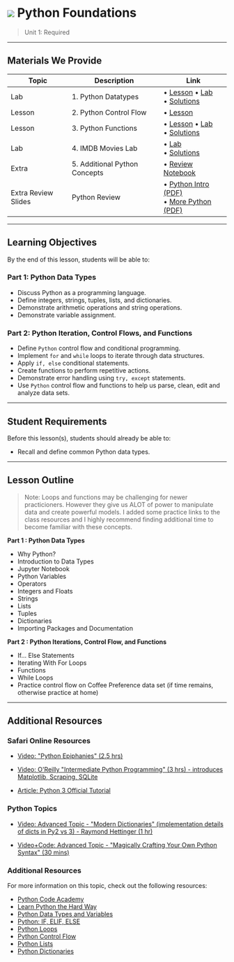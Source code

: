 # ![](https://ga-dash.s3.amazonaws.com/production/assets/logo-9f88ae6c9c3871690e33280fcf557f33.png) Python Foundations

> Unit 1: Required

---

## Materials We Provide

| Topic | Description | Link |
| --- | --- | --- |
| Lab | 1. Python Datatypes  | • [Lesson](./01_python-datatypes.ipynb) • [Lab](./02_datatypes-lab.ipynb)<br>• [Solutions](./solution-code/02_datatypes-lab-solutions.ipynb) |
| Lesson | 2. Python Control Flow | • [Lesson](./03_python-controlflow.ipynb)
| Lesson | 3. Python Functions | • [Lesson](./04_python-functions.ipynb) • [Lab](./05_python-functions-lab.ipynb)<br>• [Solutions](./solution-code/05_python-functions-lab-solutions.ipynb) |
| Lab | 4. IMDB Movies Lab | • [Lab](./06_python-movies-lab.ipynb)<br>• [Solutions](./solution-code/06_python-movies-lab-solutions.ipynb) |
| Extra | 5. Additional Python Concepts | • [Review Notebook](./07_additional-python-concepts.ipynb) |
| Extra Review Slides | Python Review | • [Python Intro (PDF)](./08_intro-python.pdf)<br>• [More Python (PDF)](./09_more-python.pdf)




---

## Learning Objectives
By the end of this lesson, students will be able to:

### Part 1: Python Data Types
 
- Discuss Python as a programming language.
- Define integers, strings, tuples, lists, and dictionaries.
- Demonstrate arithmetic operations and string operations.
- Demonstrate variable assignment. 

### Part 2: Python Iteration, Control Flows, and Functions
 
- Define `Python` control flow and conditional programming.  
- Implement `for` and `while` loops to iterate through data structures.
- Apply `if, else` conditional statements.
- Create functions to perform repetitive actions.
- Demonstrate error handling using `try, except` statements.
- Use `Python` control flow and functions to help us parse, clean, edit and analyze data sets.

---

## Student Requirements

Before this lesson(s), students should already be able to:
- Recall and define common Python data types.

----

## Lesson Outline

> Note: Loops and functions may be challenging for newer practicioners. However they give us ALOT of power to manipulate data and create powerful models. I added some practice links to the class resources and I highly recommend finding additional time to become familiar with these concepts.

**Part 1 : Python Data Types**
- Why Python?
- Introduction to Data Types
- Jupyter Notebook
- Python Variables
- Operators
- Integers and Floats
- Strings
- Lists
- Tuples
- Dictionaries
- Importing Packages and Documentation

**Part 2 : Python Iterations, Control Flow, and Functions**
- If... Else Statements
- Iterating With For Loops
- Functions
- While Loops
- Practice control flow on Coffee Preference data set (if time remains, otherwise practice at home)

---

## Additional Resources

### Safari Online Resources

+ [Video: "Python Epiphanies" (2.5 hrs)](https://www.safaribooksonline.com/videos/python-epiphanies/9781491926130)

+ [Video: O'Reilly "Intermediate Python Programming" (3 hrs) - introduces Matplotlib, Scraping, SQLite](https://www.safaribooksonline.com/videos/intermediate-python-programming/9781491954935)

+ [Article: Python 3 Official Tutorial](https://docs.python.org/3.8/tutorial/index.html)

### Python Topics

+ [Video: Advanced Topic - "Modern Dictionaries" (implementation details of dicts in Py2 vs 3) - Raymond Hettinger (1 hr)](https://www.youtube.com/watch?v=p33CVV29OG8)

+ [Video+Code: Advanced Topic - "Magically Crafting Your Own Python Syntax" (30 mins)](https://www.safaribooksonline.com/oriole/magically-crafting-your-own-python-syntax)


### Additional Resources

For more information on this topic, check out the following resources:

- [Python Code Academy](https://www.codecademy.com/learn/python)
- [Learn Python the Hard Way](https://learnpythonthehardway.org)
- [Python Data Types and Variables](http://www.python-course.eu/variables.php)
- [Python: IF, ELIF, ELSE](https://www.tutorialspoint.com/python/python_if_else.htm)
- [Python Loops](https://www.tutorialspoint.com/python/python_loops.htm)
- [Python Control Flow](https://python.swaroopch.com/control_flow.html)
- [Python Lists](https://medium.com/@GalarnykMichael/python-basics-6-lists-and-list-manipulation-a56be62b1f95)
- [Python Dictionaries](https://hackernoon.com/python-basics-10-dictionaries-and-dictionary-methods-4e9efa70f5b9)

